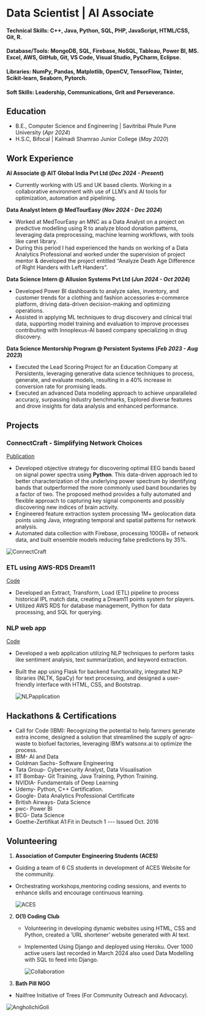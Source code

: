 # Data Scientist | AI Associate

#### Technical Skills: C++, Java, Python, SQL, PHP, JavaScript, HTML/CSS, Git, R.
#### Database/Tools: MongoDB, SQL, Firebase, NoSQL, Tableau, Power BI, MS. Excel, AWS, GitHub, Git, VS Code, Visual Studio, PyCharm, Eclipse.
#### Libraries: NumPy, Pandas, Matplotlib, OpenCV, TensorFlow, Tkinter, Scikit-learn, Seaborn, Pytorch.
#### Soft Skills: Leadership, Communications, Grit and Perseverance.

## Education       		
- B.E., Computer Science and Engineering | Savitribai Phule Pune University (_Apr 2024_)
- H.S.C, Bifocal | Kalmadi Shamrao Junior College (_May 2020_) 	

## Work Experience
**AI Associate @ AIT Global India Pvt Ltd (_Dec 2024 - Present_)**
- Currently working with US and UK based clients. Working in a collaborative environment with use of LLM’s and AI tools for optimization, automation and pipelining.

**Data Analyst Intern @ MedTourEasy (_Nov 2024 - Dec 2024_)**
- Worked at MedTourEasy an MNC as a Data Analyst on a project on predictive modelling using R to analyze blood donation patterns, leveraging data preprocessing, machine learning workflows, with tools like caret library.
- During this period I had experienced the hands on working of a Data Analytics Professional and worked under the supervision of project mentor & developed the project entitled “Analyze Death Age Difference of Right Handers with Left Handers”.

**Data Science Intern @ Allusion Systems Pvt Ltd (_Jun 2024 - Oct 2024_)**
- Developed Power BI dashboards to analyze sales, inventory, and customer trends for a clothing and fashion accessories e-commerce platform, driving data-driven decision-making and optimizing operations.
- Assisted in applying ML techniques to drug discovery and clinical trial data, supporting model training and evaluation to improve processes contributing with Innoplexus-AI based company specializing in drug discovery.

**Data Science Mentorship Program @ Persistent Systems (_Feb 2023 - Aug 2023_)**
- Executed the Lead Scoring Project for an Education Company at Persistents, leveraging generative data science techniques to process, generate, and evaluate models, resulting in a 40% increase in conversion rate for promising leads.
- Executed an advanced Data modeling approach to achieve unparalleled accuracy, surpassing industry benchmarks, Explored diverse features and drove insights for data analysis and enhanced performance.

## Projects
### ConnectCraft - Simplifying Network Choices 
[Publication](https://www.ijariit.com/manuscript/connectcraft-simplifying-network-choices/)

- Developed objective strategy for discovering optimal EEG bands based on signal power spectra using **Python**. This data-driven approach led to better characterization of the underlying power spectrum by identifying bands that outperformed the more commonly used band boundaries by a factor of two. The proposed method provides a fully automated and flexible approach to capturing key signal components and possibly discovering new indices of brain activity.
- Engineered feature extraction system processing 1M+ geolocation data points using Java, integrating temporal and spatial patterns for network analysis.
- Automated data collection with Firebase, processing 100GB+ of network data, and built ensemble models reducing false predictions by 35%.

![ConnectCraft](assests/img/02.jpg)

### ETL using AWS-RDS Dream11
[Code](https://github.com/suyog-karpe/ETL-using-AWS-RDS-Dream11)

- Developed an Extract, Transform, Load (ETL) pipeline to process historical IPL match data, creating a Dream11 points system for players.
- Utilized AWS RDS for database management, Python for data processing, and SQL for querying.

### NLP web app
[Code](https://github.com/suyog-karpe/nlp-web-app)

- Developed a web application utilizing NLP techniques to perform tasks like sentiment analysis, text summarization, and keyword extraction.
- Built the app using Flask for backend functionality, integrated NLP libraries (NLTK, SpaCy) for text processing, and designed a user-friendly interface with HTML, CSS, and Bootstrap.

  ![NLPapplication](assests/img/NLP-web-app.png)

## Hackathons & Certifications
- Call for Code (IBM): Recognizing the potential to help farmers generate extra income, designed a solution that streamlined the supply of agro-waste to biofuel factories, leveraging IBM’s watsonx.ai to optimize the process.
- IBM- AI and Data
- Goldman Sachs- Software Engineering
- Tata Group- Cybersecurity Analyst, Data Visualisation
- IIT Bombay- Git Training, Java Training, Python Training.
- NVIDIA- Fundamentals of Deep Learning
- Udemy- Python, C++ Certification.
- Google- Data Analytics Professional Certificate
- British Airways- Data Science
- pwc- Power BI
- BCG- Data Science
- Goethe-Zertifikat A1:Fit in Deutsch 1 --- Issued Oct. 2016

## Volunteering
1. **Association of Computer Engineering Students (ACES)**
  - Guiding a team of 6 CS students in development of ACES Website for the community.
  - Orchestrating workshops,mentoring coding sessions, and events to enhance skills and encourage continuous learning.

    ![ACES](assests/img/Screenshot_2024-02-09_131807.png)
2. **O(1) Coding Club**
    - Volunteering in developing dynamic websites using HTML, CSS and Python, created a ’URL shortener’ website generated with AI text.
    - Implemented Using Django and deployed using Heroku. Over 1000 active users last recorded in March 2024 also used Data Modelling with SQL to feed into Django.
   
      ![Collaboration](assests/img/_o1_codingclub.jpg)
3. **Bath Pill NGO**
  - Nailfree Initiative of Trees (For Community Outreach and Advocacy).

  ![AngholichiGoli](assests/img/BathPill.jpg)
    


